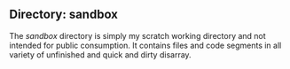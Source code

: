 ## Directory: sandbox 

The *sandbox* directory is simply my scratch working directory and not intended for public consumption. 
It contains files and code segments in all variety of unfinished and quick and dirty disarray.

